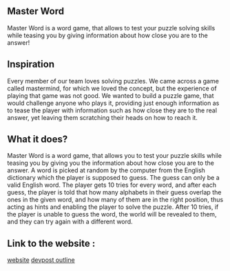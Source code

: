 ## Master Word

Master Word is a word game, that allows to test your puzzle solving skills while teasing you by giving information about how close you are to the answer!

## Inspiration

Every member of our team loves solving puzzles. We came across a game called mastermind, for which we loved the concept, but the experience of playing that game was not good. We wanted to build a puzzle game, that would challenge anyone who plays it, providing just enough information as to tease the player with information such as how close they are to the real answer, yet leaving them scratching their heads on how to reach it.

## What it does?

Master Word is a word game, that allows you to test your puzzle skills while teasing you by giving you the information about how close you are to the answer. A word is picked at random by the computer from the English dictionary which the player is supposed to guess. The guess can only be a valid English word. The player gets 10 tries for every word, and after each guess, the player is told that how many alphabets in their guess overlap the ones in the given word, and how many of them are in the right position, thus acting as hints and enabling the player to solve the puzzle. After 10 tries, if the player is unable to guess the word, the world will be revealed to them, and they can try again with a different word.

## Link to the website : 

[website](https://masterword.netlify.app)
[devpost outline](https://devpost.com/software/master-word)